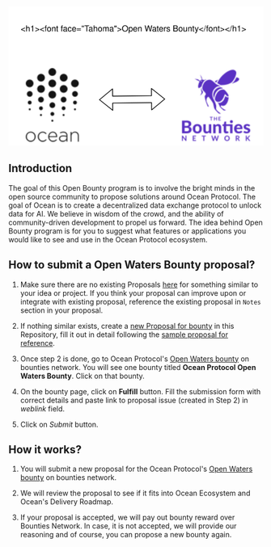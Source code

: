 ![logo](./open-waters-bounty.svg)

## Introduction

The goal of this Open Bounty program is to involve the bright minds in the open source community to propose solutions around Ocean Protocol. The goal of Ocean is to create a decentralized data exchange protocol to unlock data for AI. We believe in wisdom of the crowd, and the ability of community-driven development to propel us forward. The idea behind Open Bounty program is for you to suggest what features or applications you would like to see and use in the Ocean Protocol ecosystem. 

## How to submit a Open Waters Bounty proposal?

1. Make sure there are no existing Proposals [here](https://github.com/oceanprotocol/openwaters/issues) for something similar to your idea or project. If you think your proposal can improve upon or integrate with existing proposal, reference the existing proposal in `Notes` section in your proposal.

2. If nothing similar exists, create a [new Proposal for bounty](https://github.com/oceanprotocol/openwaters/issues/new) in this Repository, fill it out in detail following the [sample proposal for reference](sample/sample_proposal.md).

3. Once step 2 is done, go to Ocean Protocol's [Open Waters bounty](https://explorer.bounties.network/explorer?bountyStage=active&platform=bounties-network&search=oceanprotocol) on bounties network. You will see one bounty titled **Ocean Protocol Open Waters Bounty**. Click on that bounty.


4. On the bounty page, click on **Fulfill** button. Fill the submission form with correct details and paste link to proposal issue (created in Step 2) in _weblink_ field.

5. Click on _Submit_ button.

## How it works?

1. You will submit a new proposal for the Ocean Protocol's [Open Waters bounty](https://explorer.bounties.network/explorer?bountyStage=active&platform=bounties-network&search=oceanprotocol) on bounties network.

2. We will review the proposal to see if it fits into Ocean Ecosystem and Ocean's Delivery Roadmap.

3. If your proposal is accepted, we will pay out bounty reward over Bounties Network. In case, it is not accepted, we will provide our reasoning and of course, you can propose a new bounty again. 
